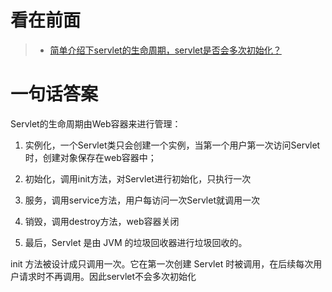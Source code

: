 看在前面
====

> * <a href="https://blog.csdn.net/qq_34651407/article/details/85015947">简单介绍下servlet的生命周期，servlet是否会多次初始化？</a>

一句话答案
====

Servlet的生命周期由Web容器来进行管理：

1. 实例化，一个Servlet类只会创建一个实例，当第一个用户第一次访问Servlet时，创建对象保存在web容器中；

2. 初始化，调用init方法，对Servlet进行初始化，只执行一次

3. 服务，调用service方法，用户每访问一次Servlet就调用一次

4. 销毁，调用destroy方法，web容器关闭

5. 最后，Servlet 是由 JVM 的垃圾回收器进行垃圾回收的。

init 方法被设计成只调用一次。它在第一次创建 Servlet 时被调用，在后续每次用户请求时不再调用。因此servlet不会多次初始化
